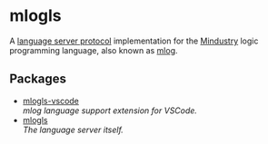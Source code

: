 # mlogls

A [language server protocol](https://microsoft.github.io/language-server-protocol/) implementation
for the [Mindustry](https://github.com/Anuken/Mindustry) logic programming language, also known as [mlog](https://mindustrygame.github.io/wiki/logic/0-introduction/).

## Packages

- [mlogls-vscode](https://github.com/JeanJPNM/mlogls/tree/main/packages/mlogls-vscode) \
  _mlog language support extension for VSCode._
- [mlogls](https://github.com/JeanJPNM/mlogls/tree/main/packages/mlogls) \
  _The language server itself._

